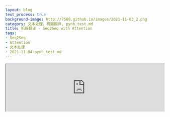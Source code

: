 ```yaml
---
layout: blog
text_process: true
background-image: http://7568.github.io/images/2021-11-03_2.png
category: 文本处理，机器翻译, pynb_test.md
title: 机器翻译 - Seq2Seq with Attention
tags:
- Seq2Seq
- Attention
- 文本处理
- 2021-11-04-pynb_test.md
---
```


<iframe   src="https://7568.github.io/htmls/2021-11-04-test_000.html" id="external-frame" style="width:100%;" onload="setIframeHeight(this)" >
# 1 - Sequence to Sequence Learning with Neural Networks

In this series we'll be building a machine learning model to go from once sequence to another, using PyTorch and torchtext. This will be done on German to English translations, but the models can be applied to any problem that involves going from one sequence to another, such as summarization, i.e. going from a sequence to a shorter sequence in the same language.

In this first notebook, we'll start simple to understand the general concepts by implementing the model from the [Sequence to Sequence Learning with Neural Networks](https://arxiv.org/abs/1409.3215) paper. 

</iframe>